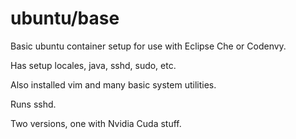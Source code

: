# ubuntu/base

Basic ubuntu container setup for use with Eclipse Che or Codenvy.

Has setup locales, java, sshd, sudo, etc.

Also installed vim and many basic system utilities.

Runs sshd.

Two versions, one with Nvidia Cuda stuff.